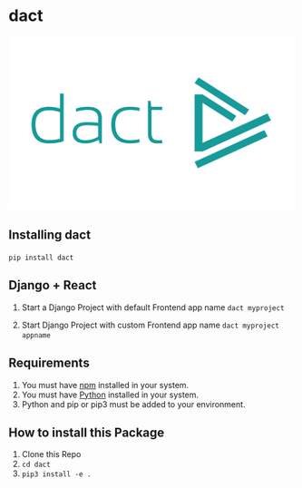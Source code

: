 # dact
![dact logo](https://raw.githubusercontent.com/ayushmankumar7/dact/main/extras/dact.png)

## Installing dact 

`pip install dact`

## Django + React

1. Start a Django Project with default Frontend app name 
`dact myproject`

2. Start Django Project with custom Frontend app name 
`dact myproject appname`


## Requirements 

1. You must have [npm](https://nodejs.org/en/) installed in your system. 
2. You must have [Python](https://www.python.org/) installed in your system. 
3. Python and pip or pip3 must be added to your environment.

## How to install this Package 

1. Clone this Repo 
2. `cd dact`
3. `pip3 install -e .`
